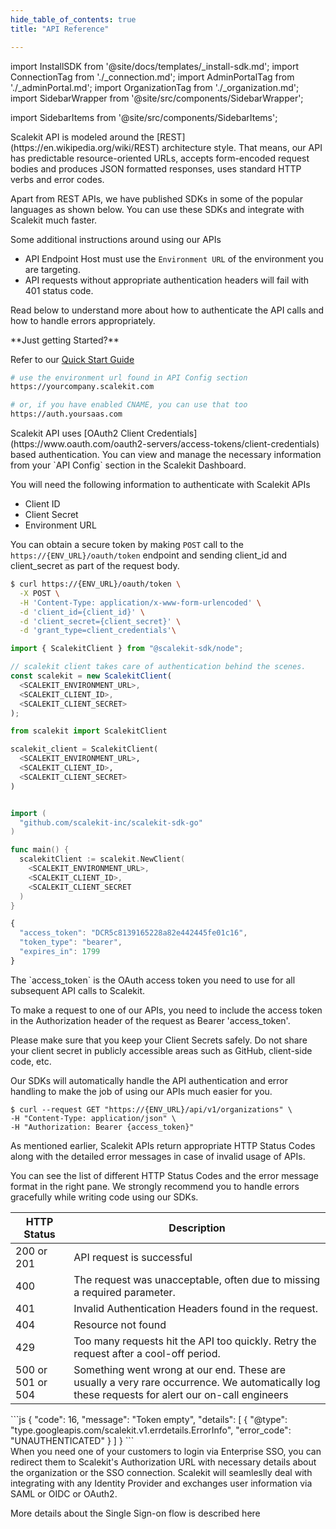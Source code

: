 ```yaml
---
hide_table_of_contents: true
title: "API Reference"

---
```

import InstallSDK from '@site/docs/templates/_install-sdk.md';
import ConnectionTag from './_connection.md';
import AdminPortalTag from './_adminPortal.md';
import OrganizationTag from './_organization.md';
import SidebarWrapper from '@site/src/components/SidebarWrapper';

import SidebarItems from '@site/src/components/SidebarItems';

<SidebarWrapper>
<div className="custom_container">

<aside>
<div className="sidebar">
<div className="sidebarContainer">
<nav className="menu thin-scrollbar">
<ul className="theme-doc-sidebar-menu menu__list">
<SidebarItems></SidebarItems>

</ul>
</nav>
</div>
</div>
</aside>

<div className="theme-doc-markdown markdown">
<IntersectingHeader id="introduction" title="Introduction" initialInView="true" classList=""/>
<div className="row section">
<div className="col col--6">
Scalekit API is modeled around the [REST](https://en.wikipedia.org/wiki/REST) architecture style. That means, our API has predictable resource-oriented URLs, accepts form-encoded request bodies and produces JSON formatted responses, uses standard HTTP verbs and error codes.

Apart from REST APIs, we have published SDKs in some of the popular languages as shown below. You can use these SDKs and integrate with Scalekit much faster.

Some additional instructions around using our APIs

- API Endpoint Host must use the `Environment URL` of the environment you are targeting.
- API requests without appropriate authentication headers will fail with 401 status code.

Read below to understand more about how to authenticate the API calls and how to handle errors appropriately.

</div>
<div className="col col--6">
**Just getting Started?**

Refer to our <a href="/" target="_blank">Quick Start Guide</a>
<br />
<CodeWithHeader title="Client Libraries">
<InstallSDK />
</CodeWithHeader>

<CodeWithHeader title="API Server Endpoint">

```bash
# use the environment url found in API Config section
https://yourcompany.scalekit.com

# or, if you have enabled CNAME, you can use that too
https://auth.yoursaas.com

```

</CodeWithHeader>
</div>
</div>

<IntersectingHeader id="authentication" title="Authentication" initialInView="false"/>

<div className="row section">
    <div className="col col--6">
Scalekit API uses [OAuth2 Client Credentials](https://www.oauth.com/oauth2-servers/access-tokens/client-credentials) based authentication. You can view and manage the necessary information from your `API Config` section in the Scalekit Dashboard.

You will need the following information to authenticate with Scalekit APIs

- Client ID
- Client Secret
- Environment URL

You can obtain a secure token by making `POST` call to the `https://{ENV_URL}/oauth/token` endpoint and sending client_id and client_secret as part of the request body.
</div>
<div className="col col--6">
<CodeWithHeader title="API Authentication">
<Tabs groupId="tech-stack" querystring>
<TabItem value="curl" label="cURL">

```bash showLineNumbers
$ curl https://{ENV_URL}/oauth/token \
  -X POST \
  -H 'Content-Type: application/x-www-form-urlencoded' \
  -d 'client_id={client_id}' \
  -d 'client_secret={client_secret}' \
  -d 'grant_type=client_credentials'\
```

</TabItem>
<TabItem value="nodejs" label="Node.js">

```js showLineNumbers
import { ScalekitClient } from "@scalekit-sdk/node";

// scalekit client takes care of authentication behind the scenes.
const scalekit = new ScalekitClient(
  <SCALEKIT_ENVIRONMENT_URL>, 
  <SCALEKIT_CLIENT_ID>, 
  <SCALEKIT_CLIENT_SECRET>
);
```

</TabItem>
<TabItem value="py" label="Python">

```python showLineNumbers
from scalekit import ScalekitClient

scalekit_client = ScalekitClient(
  <SCALEKIT_ENVIRONMENT_URL>, 
  <SCALEKIT_CLIENT_ID>, 
  <SCALEKIT_CLIENT_SECRET>
)
```

</TabItem>
<TabItem value="golang" label="Go">

```go showLineNumbers

import (
  "github.com/scalekit-inc/scalekit-sdk-go"
)

func main() {
  scalekitClient := scalekit.NewClient(
    <SCALEKIT_ENVIRONMENT_URL>, 
    <SCALEKIT_CLIENT_ID>, 
    <SCALEKIT_CLIENT_SECRET
  )
}
```

</TabItem>
</Tabs>
</CodeWithHeader>
<CodeWithHeader title="Response">

```js showLineNumbers
{
  "access_token": "DCR5c8139165228a82e442445fe01c16",
  "token_type": "bearer",
  "expires_in": 1799
}
```

</CodeWithHeader>
</div>
</div>

<IntersectingHeader id="using-access-token" title="Using Access Token" subheading="true" classList="ApiCategoryList"/>

<div className="row section">
    <div className="col col--6">
The `access_token` is the OAuth access token you need to use for all subsequent API calls to Scalekit.

To make a request to one of our APIs, you need to include the access token in the Authorization header of the request as Bearer 'access_token'.

Please make sure that you keep your Client Secrets safely. Do not share your client secret in publicly accessible areas such as GitHub, client-side code, etc.

Our SDKs will automatically handle the API authentication and error handling to make the job of using our APIs much easier for you.
</div>
<div className="col col--6">
<CodeWithHeader title="Using Bearer Token">

```shell showLineNumbers
$ curl --request GET "https://{ENV_URL}/api/v1/organizations" \
-H "Content-Type: application/json" \
-H "Authorization: Bearer {access_token}"
```

</CodeWithHeader>

</div>
</div>

<IntersectingHeader id="error-handling" title="Error Handling"/>

<div className="row section">
    <div className="col col--6">
As mentioned earlier, Scalekit APIs return appropriate HTTP Status Codes along with the detailed error messages in case of invalid usage of APIs.

You can see the list of different HTTP Status Codes and the error message format in the right pane. We strongly recommend you to handle errors gracefully while writing code using our SDKs.
</div>
<div className="col col--6">
<CodeWithHeader title="Error Codes">

| HTTP Status | Description |
| - | - |
| 200 or 201 | API request is successful |
| 400 | The request was unacceptable, often due to missing a required parameter. |
| 401 | Invalid Authentication Headers found in the request. |
| 404 | Resource not found |
| 429 | Too many requests hit the API too quickly. Retry the request after a cool-off period. |
| 500 or 501 or 504 | Something went wrong at our end. These are usually a very rare occurrence. We automatically log these requests for alert our on-call engineers |

</CodeWithHeader>

<CodeWithHeader title="401: Error Message">
```js
{
  "code": 16,
  "message": "Token empty",
  "details": [
    {
      "@type": "type.googleapis.com/scalekit.v1.errdetails.ErrorInfo",
      "error_code": "UNAUTHENTICATED"
    }
  ]
}
```
</CodeWithHeader>
</div>
</div>

<!-- Single Sign-on Section -->
<IntersectingHeader id="tag/Authentication" title="Single Sign-on"/>
<div className="row section">
    <div className="col col--6">
        When you need one of your customers to login via Enterprise SSO, you can redirect them to Scalekit's Authorization URL with necessary details about the organization or the SSO connection. Scalekit will seamleslly deal with integrating with any Identity Provider and exchanges user information via SAML or OIDC or OAuth2.

More details about the Single Sign-on flow is described <Link href="/" target="_blank">here</Link>
    </div>
    <div className="col col--6">
        <Endpoints tag="Authentication" />
    </div>
</div>

<APIEndpoint method="get" endpoint="/oauth/authorize" tag="Authentication" />
<APIEndpoint method="post" endpoint="/oauth/token" tag="Authentication" />

<!-- Organization Tag -->
<OrganizationTag></OrganizationTag>

<!-- Admin Portal Tag -->
<AdminPortalTag></AdminPortalTag>
<!-- Connections Tag -->
<ConnectionTag></ConnectionTag>

</div>
</div>
</SidebarWrapper>
